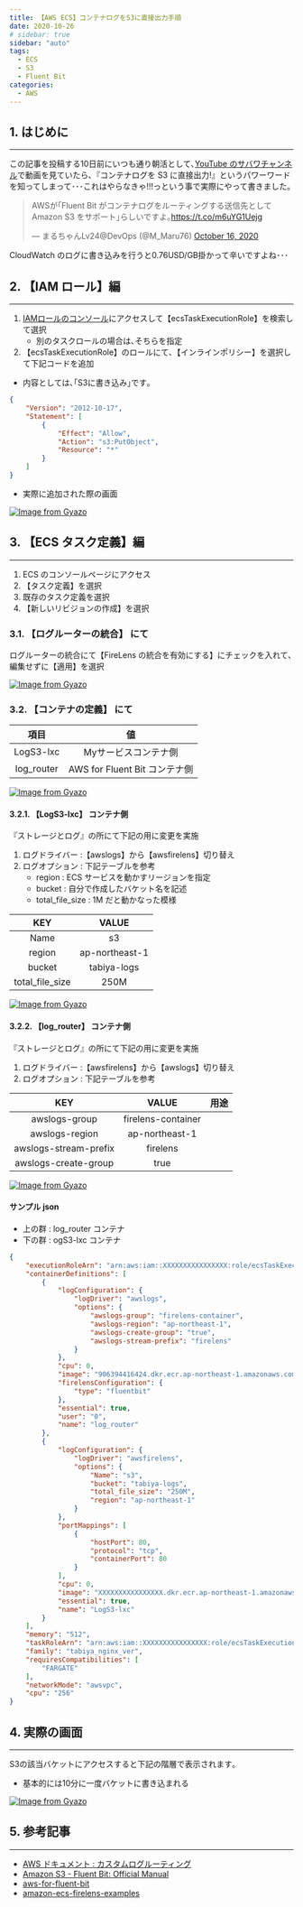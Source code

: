 ```yaml
---
title: 【AWS ECS】コンテナログをS3に直接出力手順
date: 2020-10-26
# sidebar: true
sidebar: "auto"
tags:
  - ECS
  - S3
  - Fluent Bit
categories:
  - AWS
---
```


## 1. はじめに

---

この記事を投稿する10日前にいつも通り朝活として､[YouTube のサバワチャンネル](https://youtu.be/PGAaBrOjbw4)で動画を見ていたら､『コンテナログを S3 に直接出力!』というパワーワードを知ってしまって･･･これはやらなきゃ!!!っという事で実際にやって書きました｡

<blockquote class="twitter-tweet"><p lang="ja" dir="ltr">AWSが｢Fluent Bit がコンテナログをルーティングする送信先として Amazon S3 をサポート｣らしいですよ｡<a href="https://t.co/m6uYG1Uejg">https://t.co/m6uYG1Uejg</a></p>&mdash; まるちゃんLv24@DevOps (@M_Maru76) <a href="https://twitter.com/M_Maru76/status/1316897982659223552?ref_src=twsrc%5Etfw">October 16, 2020</a></blockquote> <script async src="https://platform.twitter.com/widgets.js" charset="utf-8"></script>

CloudWatch のログに書き込みを行うと0.76USD/GB掛かって辛いですよね･･･

## 2. 【IAM ロール】編

---

1. [IAMロールのコンソール](https://console.aws.amazon.com/iam/home#/roles)にアクセスして【ecsTaskExecutionRole】を検索して選択
   - 別のタスクロールの場合は､そちらを指定
2. 【ecsTaskExecutionRole】のロールにて､【インラインポリシー】を選択して下記コードを追加

- 内容としては､｢S3に書き込み｣です｡

```json
{
    "Version": "2012-10-17",
    "Statement": [
        {
            "Effect": "Allow",
            "Action": "s3:PutObject",
            "Resource": "*"
        }
    ]
}
```

- 実際に追加された際の画面

[![Image from Gyazo](https://i.gyazo.com/c500341c18c13372d6b38db4297f79bf.png)](https://gyazo.com/c500341c18c13372d6b38db4297f79bf)

## 3. 【ECS タスク定義】編

---

1. ECS のコンソールページにアクセス
2. 【タスク定義】を選択
3. 既存のタスク定義を選択
4. 【新しいリビジョンの作成】を選択

### 3.1. 【ログルーターの統合】 にて

ログルーターの統合にて【FireLens の統合を有効にする】にチェックを入れて､編集せずに【適用】を選択

[![Image from Gyazo](https://i.gyazo.com/17972adc30b78d0270c48670b5650048.png)](https://gyazo.com/17972adc30b78d0270c48670b5650048)

### 3.2. 【コンテナの定義】 にて

|項目|値|
|:--:|:--:|
|LogS3-lxc|Myサービスコンテナ側|
|log_router|AWS for Fluent Bit コンテナ側|

[![Image from Gyazo](https://i.gyazo.com/53784d01b0b0033db7a492df9493eb5b.png)](https://gyazo.com/53784d01b0b0033db7a492df9493eb5b)

#### 3.2.1. 【LogS3-lxc】 コンテナ側

『ストレージとログ』の所にて下記の用に変更を実施

1. ログドライバー :【awslogs】から【awsfirelens】切り替え
2. ログオプション : 下記テーブルを参考
   - region : ECS サービスを動かすリージョンを指定
   - bucket : 自分で作成したバケット名を記述
   - total_file_size : 1M だと動かなった模様

|KEY|VALUE|
|:--:|:--:|
|Name|s3|
|region|ap-northeast-1|
|bucket|tabiya-logs|
|total_file_size|250M|

[![Image from Gyazo](https://i.gyazo.com/a9f7368fc362945a35a633c7856bbde9.png)](https://gyazo.com/a9f7368fc362945a35a633c7856bbde9)

#### 3.2.2. 【log_router】 コンテナ側

『ストレージとログ』の所にて下記の用に変更を実施

1. ログドライバー :【awsfirelens】から【awslogs】切り替え
2. ログオプション : 下記テーブルを参考

|KEY|VALUE|用途|
|:--:|:--:|:--:|
|awslogs-group|firelens-container||
|awslogs-region|ap-northeast-1||
|awslogs-stream-prefix|firelens||
|awslogs-create-group|true||

[![Image from Gyazo](https://i.gyazo.com/c804fd16eafbff0773e7ed74ca040d11.png)](https://gyazo.com/c804fd16eafbff0773e7ed74ca040d11)

#### サンプル json

- 上の群 : log_router コンテナ
- 下の群 : ogS3-lxc コンテナ

```json
{
    "executionRoleArn": "arn:aws:iam::XXXXXXXXXXXXXXXX:role/ecsTaskExecutionRole",
    "containerDefinitions": [
        {
            "logConfiguration": {
                "logDriver": "awslogs",
                "options": {
                    "awslogs-group": "firelens-container",
                    "awslogs-region": "ap-northeast-1",
                    "awslogs-create-group": "true",
                    "awslogs-stream-prefix": "firelens"
                }
            },
            "cpu": 0,
            "image": "906394416424.dkr.ecr.ap-northeast-1.amazonaws.com/aws-for-fluent-bit:latest",
            "firelensConfiguration": {
                "type": "fluentbit"
            },
            "essential": true,
            "user": "0",
            "name": "log_router"
        },
        {
            "logConfiguration": {
                "logDriver": "awsfirelens",
                "options": {
                    "Name": "s3",
                    "bucket": "tabiya-logs",
                    "total_file_size": "250M",
                    "region": "ap-northeast-1"
                }
            },
            "portMappings": [
                {
                    "hostPort": 80,
                    "protocol": "tcp",
                    "containerPort": 80
                }
            ],
            "cpu": 0,
            "image": "XXXXXXXXXXXXXXXX.dkr.ecr.ap-northeast-1.amazonaws.com/maruya:latest",
            "essential": true,
            "name": "LogS3-lxc"
        }
    ],
    "memory": "512",
    "taskRoleArn": "arn:aws:iam::XXXXXXXXXXXXXXXX:role/ecsTaskExecutionRole",
    "family": "tabiya_nginx_ver",
    "requiresCompatibilities": [
        "FARGATE"
    ],
    "networkMode": "awsvpc",
    "cpu": "256"
}
```

## 4. 実際の画面

---

S3の該当バケットにアクセスすると下記の階層で表示されます｡

- 基本的には10分に一度バケットに書き込まれる

[![Image from Gyazo](https://i.gyazo.com/fbda386b9c6872a9c2f5944fe4f8938a.gif)](https://gyazo.com/fbda386b9c6872a9c2f5944fe4f8938a)

## 5. 参考記事

---

- [AWS ドキュメント : カスタムログルーティング](https://docs.aws.amazon.com/ja_jp/AmazonECS/latest/userguide/using_firelens.html)
- [Amazon S3 - Fluent Bit: Official Manual](https://docs.fluentbit.io/manual/pipeline/outputs/s3)
- [aws-for-fluent-bit](https://github.com/aws/aws-for-fluent-bit)
- [amazon-ecs-firelens-examples](https://github.com/aws-samples/amazon-ecs-firelens-examples/tree/mainline/examples/fluent-bit/s3)